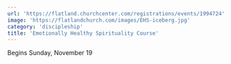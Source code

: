 ```yaml
---
url: 'https://flatland.churchcenter.com/registrations/events/1994724'
image: 'https://flatlandchurch.com/images/EHS-iceberg.jpg'
category: 'discipleship'
title: 'Emotionally Healthy Spirituality Course'
---
```


Begins Sunday, November 19
